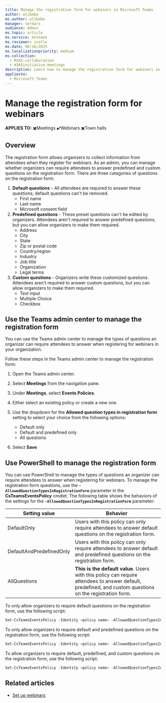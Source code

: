 ```yaml
---
title: Manage the registration form for webinars in Microsoft Teams
author: wlibebe
ms.author: wlibebe
manager: serdars
audience: Admin
ms.topic: article
ms.service: msteams
ms.reviewer: justle
ms.date: 08/16/2023
ms.localizationpriority: medium
ms.collection: 
  - M365-collaboration
  - m365initiative-meetings
description: Learn how to manage the registration form for webinars in Microsoft Teams for admins. You can manage default questions, custom questions, and predefined questions.
appliesto: 
  - Microsoft Teams
---
```

# Manage the registration form for webinars

**APPLIES TO:** ✖️Meetings ✔️Webinars ✖️Town halls

## Overview

The registration form allows organizers to collect information from attendees when they register for webinars. As an admin, you can manage whether organizers can require attendees to answer predefined and custom questions on the registration form.
There are three categories of questions on the registration form:

1. **Default questions** - All attendees are required to answer these questions; default questions can't be removed.
   - First name
   - Last name
   - Microsoft consent field
2. **Predefined questions** - These preset questions can't be edited by organizers. Attendees aren't required to answer predefined questions, but you can allow organizers to make them required.
    - Address
    - City
    - State
    - Zip or postal code
    - Country/region
    - Industry
    - Job title
    - Organization
    - Legal terms
3. **Custom questions** - Organizers write these customized questions. Attendees aren't required to answer custom questions, but you can allow organizers to make them required.
   - Text input
   - Multiple Choice
   - Checkbox

## Use the Teams admin center to manage the registration form

You can use the Teams admin center to manage the types of questions an organizer can require attendees to answer when registering for webinars in your organization.

Follow these steps in the Teams admin center to manage the registration form:

1. Open the Teams admin center.
2. Select **Meetings** from the navigation pane.
3. Under **Meetings**, select **Events Policies**.
4. Either select an existing policy or create a new one.
5. Use the dropdown for the **Allowed question types in registration form** setting to select your choice from the following options:

   - Default only
   - Default and predefined only
   - All questions
6. Select **Save**

## Use PowerShell to manage the registration form

You can use PowerShell to manage the types of questions an organizer can require attendees to answer when registering for webinars. To manage the registration form questions, use the **`-AllowedQuestionTypesInRegistrationForm`** parameter in the **CsTeamsEventsPolicy** cmdlet.
The following table shows the behaviors of the settings for the **`-AllowedQuestionTypesInRegistrationForm`** parameter:

|Setting value | Behavior |
|---------|---------------|
|DefaultOnly | Users with this policy can only require attendees to answer default questions on the registration form. |
|DefaultAndPredefinedOnly | Users with this policy can only require attendees to answer default and predefined questions on the registration form.|
|AllQuestions | **This is the default value**. Users with this policy can require attendees to answer default, predefined, and custom questions on the registration form.|

To only allow organizers to require default questions on the registration form, use the following script:

```powershell
Set-CsTeamsEventsPolicy -Identity <policy name> -AllowedQuestionTypesInRegistrationForm DefaultOnly
```

To only allow organizers to require default and predefined questions on the registration form, use the following script:

```powershell
Set-CsTeamsEventsPolicy -Identity <policy name> -AllowedQuestionTypesInRegistrationForm DefaultAndPredefinedOnly
```

To allow organizers to require default, predefined, and custom questions on the registration form, use the following script:

```powershell
Set-CsTeamsEventsPolicy -Identity <policy name> -AllowedQuestionTypesInRegistrationForm AllQuestions
```

## Related articles

- [Set up webinars](set-up-webinars.md)
